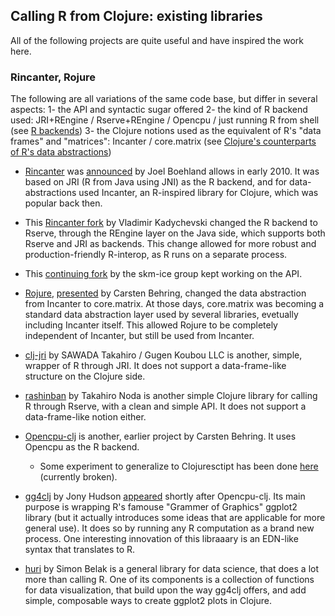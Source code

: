 ## Calling R from Clojure: existing libraries

All of the following projects are quite useful and have inspired the work here.

### Rincanter, Rojure

The following are all variations of the same code base, but differ in several aspects:
1- the API and syntactic sugar offered
2- the kind of R backend used: JRI+REngine / Rserve+REngine / Opencpu / just running R from shell (see [R backends](r_backends.md))
3- the Clojure notions used as the equivalent of R's "data frames" and "matrices": Incanter / core.matrix (see [Clojure's counterparts of R's data abstractions](clojure_counterparts.md))



* [Rincanter](https://github.com/jolby/rincanter) was [announced](http://www.joelboehland.com/posts/all-your-datasets-r-belong-to-us.html) by Joel Boehland allows in early 2010. It was based on JRI (R from Java using JNI) as the R backend, and for data-abstractions used Incanter, an R-inspired library for Clojure, which was popular back then.
 
* This [Rincanter fork](https://github.com/svarcheg/rincanter) by Vladimir Kadychevski changed the R backend to Rserve, through the REngine layer on the Java side, which supports both Rserve and JRI as backends. This change allowed for more robust and production-friendly R-interop, as R runs on a separate process.

* This [continuing fork](https://github.com/skm-ice/rincanter) by the skm-ice group kept working on the API.

* [Rojure](https://github.com/behrica/rojure), [presented](https://groups.google.com/forum/#!topic/numerical-clojure/fQSJiL8QfB0) by Carsten Behring, changed the data abstraction from Incanter to core.matrix. At those days, core.matrix was becoming a standard data abstraction layer used by several libraries, evetually including Incanter itself. This allowed Rojure to be completely independent of Incanter, but still be used from Incanter.

* [clj-jri](https://github.com/fanannan/clj-jri) by SAWADA Takahiro / Gugen Koubou LLC is another, simple, wrapper of R through JRI. It does not support a data-frame-like structure on the Clojure side.

* [rashinban](https://github.com/tnoda/rashinban) by Takahiro Noda is another simple Clojure library for calling R through Rserve, with a clean and simple API. It does not support a data-frame-like notion either.

* [Opencpu-clj](https://github.com/behrica/opencpu-clj) is another, earlier project by Carsten Behring. It uses Opencpu as the R backend. 
  * Some experiment to generalize to Clojuresctipt has been done [here](https://www.reddit.com/r/Clojure/comments/8zn0zk/1_some_experiments_in_calling_r_from/) (currently broken).

* [gg4clj](https://github.com/JonyEpsilon/gg4clj) by Jony Hudson [appeared](https://grokbase.com/t/gg/clojure/14ct8ahd1e/ann-gg4clj-0-1-0-ggplot2-in-clojure-and-gorilla-repl) shortly after Opencpu-clj. Its main purpose is wrapping R's famouse "Grammer of Graphics" ggplot2 library (but it actually introduces some ideas that are applicable for more general use). It does so by running any R computation as a brand new process. One interesting innovation of this libraaary is an EDN-like syntax that translates to R.
  
* [huri](https://github.com/sbelak/huri) by Simon Belak is a general library for data science, that does a lot more than calling R. One of its components is a collection of functions for data visualization, that build upon the way gg4clj offers, and add simple, composable ways to create ggplot2 plots in Clojure.


